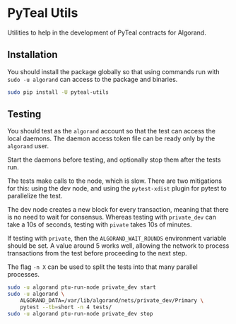 # PyTeal Utils

Utilities to help in the development of PyTeal contracts for Algorand.

## Installation

You should install the package globally so that using commands run with `sudo -u algorand` can access to the package and binaries.

```bash
sudo pip install -U pyteal-utils
```

## Testing

You should test as the `algorand` account so that the test can access the local daemons.
The daemon access token file can be ready only by the `algorand` user.

Start the daemons before testing, and optionally stop them after the tests run.

The tests make calls to the node, which is slow. There are two mitigations for
this: using the dev node, and using the `pytest-xdist` plugin for pytest to
parallelize the test.

The dev node creates a new block for every transaction, meaning that there is
no need to wait for consensus. Whereas testing with `private_dev` can take a
10s of seconds, testing with `pivate` takes 10s of minutes.

If testing with `private`, then the `ALGORAND_WAIT_ROUNDS` environment variable
should be set. A value around 5 works well, allowing the network to process
transactions from the test before proceeding to the next step.

The flag `-n X` can be used to split the tests into that many parallel
processes.

```bash
sudo -u algorand ptu-run-node private_dev start
sudo -u algorand \
    ALGORAND_DATA=/var/lib/algorand/nets/private_dev/Primary \
    pytest --tb=short -n 4 tests/
sudo -u algorand ptu-run-node private_dev stop
```
